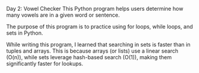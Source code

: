 Day 2: Vowel Checker
This Python program helps users determine how many vowels are in a given word or sentence.

The purpose of this program is to practice using for loops, while loops, and sets in Python.

While writing this program, I learned that searching in sets is faster than in tuples and arrays. This is because arrays (or lists) use a linear search (O(n)), while sets leverage hash-based search (O(1)), making them significantly faster for lookups.
